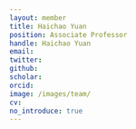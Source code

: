 ```yaml
---
layout: member
title: Haichao Yuan
position: Associate Professor
handle: Haichao Yuan
email: 
twitter: 
github: 
scholar:
orcid: 
image: /images/team/
cv: 
no_introduce: true
---
```

